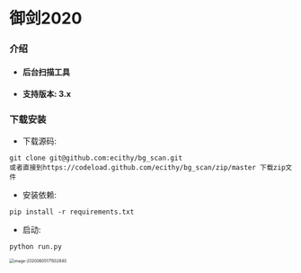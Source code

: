 # 御剑2020 

### 介绍

- #### 后台扫描工具

- #### 支持版本: 3.x

### 下载安装

- 下载源码:

```
git clone git@github.com:ecithy/bg_scan.git
或者直接到https://codeload.github.com/ecithy/bg_scan/zip/master 下载zip文件
```

- 安装依赖:

```
pip install -r requirements.txt
```

-   启动:

```
python run.py
```



<img src="https://github.com/ecithy/bg_scan/blob/master/media/images/image-20200605171502840.png" alt="image-20200605171502840" style="zoom: 50%;" />
